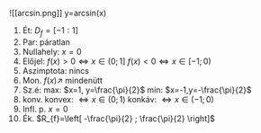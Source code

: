 ![[arcsin.png]]
y=arcsin(x)
1. Ét: $D_{f}=[-1:1]$
2. Par: páratlan
3. Nullahely: $x=0$
4. Előjel: 
	 $f(x) > 0 \Leftrightarrow x\in(0;1]$
	 $f(x) < 0 \Leftrightarrow x\in[-1;0)$
5. Aszimptota: nincs
6. Mon. $f(x) \nearrow$ mindenütt
7. Sz.é:
	 max: $x=1, y=\frac{\pi}{2}$
	 min: $x=-1,y=-\frac{\pi}{2}$
8. konv.
	 konvex: $\Leftrightarrow x\in(0;1)$
	 konkáv: $\Leftrightarrow x\in(-1;0)$
9. Infl. p. $x=0$
10. Ék. $R_{f}=\left[ -\frac{\pi}{2} ; \frac{\pi}{2} \right]$